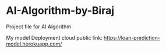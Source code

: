 # AI-Algorithm-by-Biraj
Project file for AI Algorithm

My model Deployment cloud public link: 
https://loan-prediction-model.herokuapp.com/
